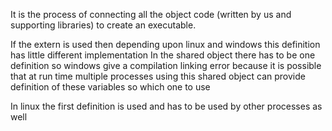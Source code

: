 It is the process of connecting all the object code (written by us and supporting libraries) to create an executable.

If the extern is used then depending upon linux and windows this definition has little different implementation
In the shared object there has to be one definition so windows give a compilation linking error because it is possible that at run time multiple processes using this shared object can provide definition of these variables so which one to use 

In linux the first definition is used and has to be used by other processes as well 